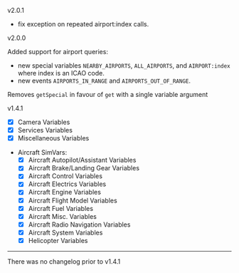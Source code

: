 v2.0.1

- fix exception on repeated airport:index calls.

v2.0.0

Added support for airport queries:

- new special variables `NEARBY_AIRPORTS`, `ALL_AIRPORTS`, and `AIRPORT:index` where index is an ICAO code.
- new events `AIRPORTS_IN_RANGE` and `AIRPORTS_OUT_OF_RANGE`.

Removes `getSpecial` in favour of `get` with a single variable argument

v1.4.1

- [x] Camera Variables
- [x] Services Variables
- [x] Miscellaneous Variables
- Aircraft SimVars:
  - [x] Aircraft Autopilot/Assistant Variables
  - [x] Aircraft Brake/Landing Gear Variables
  - [x] Aircraft Control Variables
  - [x] Aircraft Electrics Variables
  - [x] Aircraft Engine Variables
  - [x] Aircraft Flight Model Variables
  - [x] Aircraft Fuel Variables
  - [x] Aircraft Misc. Variables
  - [x] Aircraft Radio Navigation Variables
  - [x] Aircraft System Variables
  - [x] Helicopter Variables

---

There was no changelog prior to v1.4.1
